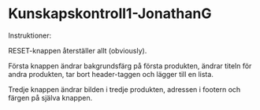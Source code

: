 # Kunskapskontroll1-JonathanG

Instruktioner:

RESET-knappen återställer allt (obviously).

Första knappen ändrar bakgrundsfärg på första produkten, ändrar titeln för andra produkten, tar bort header-taggen och lägger till en lista.

Tredje knappen ändrar bilden i tredje produkten, adressen i footern och färgen på själva knappen.